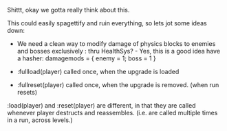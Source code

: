 
Shittt, okay we gotta really think about this.

This could easily spagettify and ruin everything, so lets
jot some ideas down:


- We need a clean way to modify damage of physics blocks
    to enemies and bosses exclusively
<IDEA>: thru HealthSys?   - Yes, this is a good idea
have a hasher:   damagemods = {
    enemy = 1;
    boss = 1
}


-   :fullload(player)   called once, when the upgrade is loaded
-   :fullreset(player)  called once, when the upgrade is removed. (when run resets)


:load(player)  and  :reset(player) are different, in that they are
called whenever player destructs and reassembles.
(i.e. are called multiple times in a run, across levels.)


